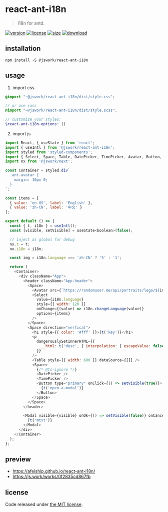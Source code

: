 # react-ant-i18n
> I18n for antd.

[![version][version-image]][version-url]
[![license][license-image]][license-url]
[![size][size-image]][size-url]
[![download][download-image]][download-url]

## installation
```shell
npm install -S @jswork/react-ant-i18n
```

## usage
1. import css
  ```scss
  @import "~@jswork/react-ant-i18n/dist/style.css";

  // or use sass
  @import "~@jswork/react-ant-i18n/dist/style.scss";

  // customize your styles:
  $react-ant-i18n-options: ()
  ```
2. import js
  ```js
  import React, { useState } from 'react';
  import { useIntl } from '@jswork/react-ant-i18n';
  import styled from 'styled-components';
  import { Select, Space, Table, DatePicker, TimePicker, Avatar, Button, Modal } from 'antd';
  import nx from '@jswork/next';

  const Container = styled.div`
    .ant-avatar {
      margin: 10px 0;
    }
  `;

  const items = [
    { value: 'en-US', label: 'English' },
    { value: 'zh-CN', label: '中文' }
  ];

  export default () => {
    const { t, i18n } = useIntl();
    const [visible, setVisible] = useState<boolean>(false);

    // inject as global for debug
    nx.t = t;
    nx.i18n = i18n;

    const img = i18n.language === 'zh-CN' ? '5' : '1';

    return (
      <Container>
        <div className="App">
          <header className="App-header">
            <Space>
              <Avatar src={`https://randomuser.me/api/portraits/lego/${img}.jpg`} size={120} />
              <Select
                value={i18n.language}
                style={{ width: 120 }}
                onChange={(value) => i18n.changeLanguage(value)}
                options={items}
              />
            </Space>
            <Space direction="vertical">
              <h1 style={{ color: '#fff' }}>{t('key')}</h1>
              <p
                dangerouslySetInnerHTML={{
                  __html: t('desc', { interpolation: { escapeValue: false } })
                }}
              />
              <Table style={{ width: 600 }} dataSource={[]} />
              <Space>
                {/* @ts-ignore */}
                <DatePicker />
                <TimePicker />
                <Button type="primary" onClick={() => setVisible(true)}>
                  {t('open-a-modal')}
                </Button>
              </Space>
            </Space>
          </header>

          <Modal visible={visible} onOk={() => setVisible(false)} onCancel={() => setVisible(false)}>
            {t('mtxt')}
          </Modal>
        </div>
      </Container>
    );
  };

  ```

## preview
- https://afeiship.github.io/react-ant-i18n/
- https://js.work/works/0f2835cd867fb

## license
Code released under [the MIT license](https://github.com/afeiship/react-ant-i18n/blob/master/LICENSE.txt).

[version-image]: https://img.shields.io/npm/v/@jswork/react-ant-i18n
[version-url]: https://npmjs.org/package/@jswork/react-ant-i18n

[license-image]: https://img.shields.io/npm/l/@jswork/react-ant-i18n
[license-url]: https://github.com/afeiship/react-ant-i18n/blob/master/LICENSE.txt

[size-image]: https://img.shields.io/bundlephobia/minzip/@jswork/react-ant-i18n
[size-url]: https://github.com/afeiship/react-ant-i18n/blob/master/dist/react-ant-i18n.min.js

[download-image]: https://img.shields.io/npm/dm/@jswork/react-ant-i18n
[download-url]: https://www.npmjs.com/package/@jswork/react-ant-i18n
